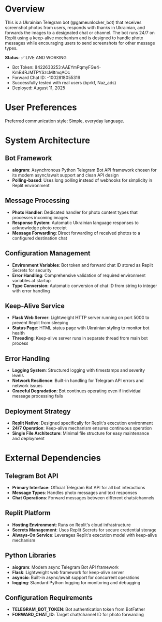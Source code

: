 # Overview

This is a Ukrainian Telegram bot (@gameunlocker_bot) that receives screenshot photos from users, responds with thanks in Ukrainian, and forwards the images to a designated chat or channel. The bot runs 24/7 on Replit using a keep-alive mechanism and is designed to handle photo messages while encouraging users to send screenshots for other message types.

**Status**: ✅ LIVE AND WORKING
- Bot Token: 8422633253:AAEYmPqmyFGe4-KmB4RJMTPYSzcMltmqAOc  
- Forward Chat ID: -1002818055316
- Successfully tested with real users (bprkf, Naz_ads)
- Deployed: August 11, 2025

# User Preferences

Preferred communication style: Simple, everyday language.

# System Architecture

## Bot Framework
- **aiogram**: Asynchronous Python Telegram Bot API framework chosen for its modern async/await support and clean API design
- **Polling-based**: Uses long polling instead of webhooks for simplicity in Replit environment

## Message Processing
- **Photo Handler**: Dedicated handler for photo content types that processes incoming images
- **Response System**: Automatic Ukrainian language responses to acknowledge photo receipt
- **Message Forwarding**: Direct forwarding of received photos to a configured destination chat

## Configuration Management
- **Environment Variables**: Bot token and forward chat ID stored as Replit Secrets for security
- **Error Handling**: Comprehensive validation of required environment variables at startup
- **Type Conversion**: Automatic conversion of chat ID from string to integer with error handling

## Keep-Alive Service
- **Flask Web Server**: Lightweight HTTP server running on port 5000 to prevent Replit from sleeping
- **Status Page**: HTML status page with Ukrainian styling to monitor bot health
- **Threading**: Keep-alive server runs in separate thread from main bot process

## Error Handling
- **Logging System**: Structured logging with timestamps and severity levels
- **Network Resilience**: Built-in handling for Telegram API errors and network issues
- **Graceful Degradation**: Bot continues operating even if individual message processing fails

## Deployment Strategy
- **Replit Native**: Designed specifically for Replit's execution environment
- **24/7 Operation**: Keep-alive mechanism ensures continuous operation
- **Single File Architecture**: Minimal file structure for easy maintenance and deployment

# External Dependencies

## Telegram Bot API
- **Primary Interface**: Official Telegram Bot API for all bot interactions
- **Message Types**: Handles photo messages and text responses
- **Chat Operations**: Forward messages between different chats/channels

## Replit Platform
- **Hosting Environment**: Runs on Replit's cloud infrastructure
- **Secrets Management**: Uses Replit Secrets for secure credential storage
- **Always-On Service**: Leverages Replit's execution model with keep-alive mechanism

## Python Libraries
- **aiogram**: Modern async Telegram Bot API framework
- **Flask**: Lightweight web framework for keep-alive server
- **asyncio**: Built-in async/await support for concurrent operations
- **logging**: Standard Python logging for monitoring and debugging

## Configuration Requirements
- **TELEGRAM_BOT_TOKEN**: Bot authentication token from BotFather
- **FORWARD_CHAT_ID**: Target chat/channel ID for photo forwarding